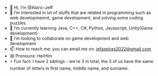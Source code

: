 - 👋 Hi, I’m @Alaric-Jeff
- 👀 I’m interested in lot of stuffs that are related in programming such as web developmemnt, game development, and solving some coding puzzles.
- 🌱 I’m currently learning Java, C++, C#, Python, Javascript, Unity(Game development)
- 💞️ I’m looking to collaborate on game development and web development
- 📫 How to reach me: you can email me on: jefaspiras2022@gmail.com
- 😄 Pronouns: He/Him
- ⚡ Fun fact: I have 2 siblings - we're 3 in total, the 3 of us have the same number of letters in first name, middle name, and surname.

<!---
Alaric-Jeff/Alaric-Jeff is a ✨ special ✨ repository because its `README.md` (this file) appears on your GitHub profile.
You can click the Preview link to take a look at your changes.
--->
